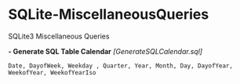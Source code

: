 # SQLite-MiscellaneousQueries
SQLite3 Miscellaneous Queries

__- Generate SQL Table Calendar__ _[GenerateSQLCalendar.sql]_

    Date, DayofWeek, Weekday , Quarter, Year, Month, Day, DayofYear, WeekofYear, WeekofYearIso